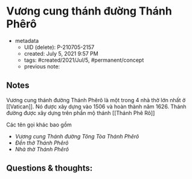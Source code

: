 # Vương cung thánh đường Thánh Phêrô

- metadata
	- UID (delete): P-210705-2157
	- created: July 5, 2021 9:57 PM
	- tags: #created/2021/Jul/5, #permanent/concept 
	- previous note:

## Notes
Vương cung thánh đường Thánh Phêrô là một trong 4 nhà thờ lớn nhất ở [[Vatican]]. Nó được xây dựng vào 1506 và hoàn thành năm 1626. Thánh đường được xây dựng trên phần mộ thánh [[Thánh Phê Rô]]

Các tên gọi khác bao gồm 
- _Vương cung Thánh đường Tông Tòa Thánh Phêrô_
- _Đền thờ Thánh Phêrô_
- _Nhà thờ Thánh Phêrô_
## Questions & thoughts:

